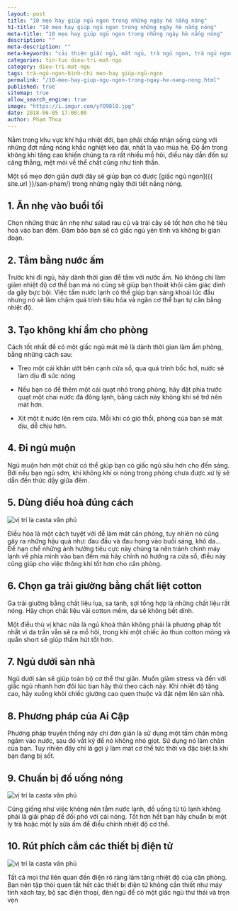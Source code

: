 ```yaml
---
layout: post
title: "10 mẹo hay giúp ngủ ngon trong những ngày hè nắng nóng"
h1-title: "10 mẹo hay giúp ngủ ngon trong những ngày hè nắng nóng"
meta-title: "10 mẹo hay giúp ngủ ngon trong những ngày hè nắng nóng"
description: ""
meta-description: ""
meta-keywords: "cải thiện giấc ngủ, mất ngủ, trà ngủ ngon, trà ngủ ngon bình chi"
categories: tin-tuc dieu-tri-mat-ngu
category: dieu-tri-mat-ngu
tags: trà-ngủ-ngon-bình-chi mẹo-hay giúp-ngủ-ngon
permalink: "/10-meo-hay-giup-ngu-ngon-trong-ngay-he-nang-nong.html"
published: true
sitemap: true
allow_search_engine: true
image: "https://i.imgur.com/yYO98l8.jpg"
date: 2018-06-05 17:00:00
author: Phạm Thoa
---
```


Nằm trong khu vực khí hậu nhiệt đới, bạn phải chấp nhận sống cùng với những đợt nắng nóng khắc nghiệt kéo dài, nhất là vào mùa hè. Độ ẩm trong không khí tăng cao khiến chúng ta ra rất nhiều mồ hôi, điều này dẫn đến sự căng thẳng, mệt mỏi về thể chất cũng như tinh thần.

Một số mẹo đơn giản dưới đây sẽ giúp bạn có được [giấc ngủ ngon]({{ site.url }}/san-pham/) trong những ngày thời tiết nắng nóng.

## 1. Ăn nhẹ vào buổi tối

Chọn những thức ăn nhẹ như salad rau củ và trái cây sẽ tốt hơn cho hệ tiêu hoá vào ban đêm. Đảm bảo bạn sẽ có giấc ngủ yên tĩnh và không bị gián đoạn.

## 2. Tắm bằng nước ấm

Trước khi đi ngủ, hãy dành thời gian để tắm với nước ấm. Nó không chỉ làm giảm nhiệt độ cơ thể bạn mà nó cũng sẽ giúp bạn thoát khỏi cảm giác dính da gây bực bội. Việc tắm nước lạnh có thể giúp bạn sảng khoái lúc đầu nhưng nó sẽ làm chậm quá trình tiêu hóa và ngăn cơ thể bạn tự cân bằng nhiệt độ.

## 3. Tạo không khí ẩm cho phòng
 
Cách tốt nhất để có một giấc ngủ mát mẻ là dành thời gian làm ẩm phòng, bằng những cách sau:

- Treo một cái khăn ướt bên cạnh cửa sổ, qua quá trình bốc hơi, nước sẽ làm dịu đi sức nóng

- Nếu bạn có để thêm một cái quạt nhỏ trong phòng, hãy đặt phía trước quạt một chai nước đá đông lạnh, bằng cách này không khí sẽ trở nên mát hơn.

- Xịt một ít nước lên rèm cửa. Mỗi khi có gió thổi, phòng của bạn sẽ mát dịu, dễ chịu hơn.

## 4. Đi ngủ muộn

Ngủ muộn hơn một chút có thể giúp bạn có giấc ngủ sâu hơn cho đến sáng. Bởi nếu bạn ngủ sớm, khi không khí oi nóng trong phòng chưa được xử lý sẽ dẫn đến thức dậy giữa đêm.

## 5. Dùng điều hoà đúng cách

<img  src="https://i.imgur.com/SPn9bKs.png" alt="vị trí la casta văn phú" class="image_fade responsive-img lazy">

Điều hòa là một cách tuyệt vời để làm mát căn phòng, tuy nhiên nó cũng gây ra những hậu quả như: đau đầu và đau họng vào buổi sáng, khô da... Để hạn chế những ảnh hưởng tiêu cực này chúng ta nên tránh chỉnh máy lạnh về phía mình vào ban đêm mà hãy chỉnh nó hướng ra cửa sổ, điều này cũng giúp cho việc thông khí tốt hơn cho căn phòng.

## 6. Chọn ga trải giường bằng chất liệt cotton

Ga trải giường bằng chất liệu lụa, sa tanh, sợi tổng hợp là những chất liệu rất nóng. Hãy chọn chất liệu vải cotton mềm, da sẽ không bết dính.

Một điều thú vị khác nữa là ngủ khoả thân không phải là phương pháp tốt nhất vì da trần vẫn sẽ ra mồ hôi, trong khi một chiếc áo thun cotton mỏng và quần short sẽ giúp thấm hút tốt hơn.

## 7. Ngủ dưới sàn nhà

Ngủ dưới sàn sẽ giúp toàn bộ cơ thể thư giãn. Muốn giảm stress và đến với giấc ngủ nhanh hơn đôi lúc bạn hãy thử theo cách này. Khi nhiệt độ tăng cao, hãy xuống khỏi chiếc giường cao quen thuộc và đặt nệm lên sàn nhà.

## 8. Phương pháp của Ai Cập

Phương pháp truyền thống này chỉ đơn giản là sử dụng một tấm chăn mỏng ngâm vào nước, sau đó vắt kỹ để nó không nhỏ giọt. Sử dụng nó làm chăn của bạn. Tuy nhiên đây chỉ là gợi ý làm mát cơ thể tức thời và đặc biệt là khi bạn đang bị sốt.

## 9. Chuẩn bị đồ uống nóng

<img  src="https://i.imgur.com/SGghr7W.png" alt="vị trí la casta văn phú" class="image_fade responsive-img lazy">

Cũng giống như việc không nên tắm nước lạnh, đồ uống từ tủ lạnh không phải là giải pháp để đối phó với cái nóng. Tốt hơn hết bạn hãy chuẩn bị một ly trà hoặc một ly sữa ấm để điều chỉnh nhiệt độ cơ thể.

## 10. Rút phích cắm các thiết bị điện tử

<img  src="https://i.imgur.com/BOC2Ue7.png" alt="vị trí la casta văn phú" class="image_fade responsive-img lazy">

Tất cả mọi thứ liên quan đến điện rõ ràng làm tăng nhiệt độ của căn phòng. Bạn nên tập thói quen tắt hết các thiết bị điện tử không cần thiết như máy tính xách tay, bộ sạc điện thoại, đèn ngủ để có một giấc ngủ thư thái và trọn vẹn


 
